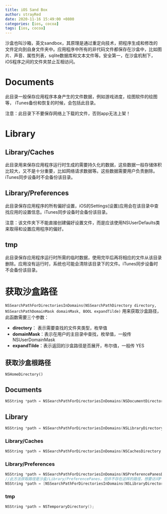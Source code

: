 ```yaml
---
title: iOS Sand Box
author: strayRed
date: 2020-11-16 15:49:00 +0800
categories: [ios, cocoa]
tags: [ios, cocoa]
---
```


沙盒也叫沙箱，英文sandbox，其原理是通过重定向技术，把程序生成和修改的文件定向到自身文件夹中。应用程序中所有的非代码文件都保存在沙盒中，比如图片、声音、属性列表，sqlite数据库和文本文件等。安全第一，在沙盒机制下，iOS程序之间的文件夹禁止互相访问。

# Documents

此目录一般保存应用程序本身产生的文件数据，例如游戏进度，绘图软件的绘图等， iTunes备份和恢复的时候，会包括此目录。

注意：此目录下不要保存网络上下载的文件，否则app无法上架！

# Library

## Library/Caches

此目录用来保存应用程序运行时生成的需要持久化的数据，这些数据一般存储体积比较大，又不是十分重要，比如网络请求数据等。这些数据需要用户负责删除。iTunes同步设备时不会备份该目录。

## Library/Preferences

此目录保存应用程序的所有偏好设置，iOS的Settings(设置)应用会在该目录中查找应用的设置信息。iTunes同步设备时会备份该目录。

注意：该文件夹下不能直接创建偏好设置文件，而是应该使用NSUserDefaults类来取得和设置应用程序的偏好。

## tmp

此目录保存应用程序运行时所需的临时数据，使用完毕后再将相应的文件从该目录删除。应用没有运行时，系统也可能会清除该目录下的文件。iTunes同步设备时不会备份该目录。

# 获取沙盒路径

`NSSearchPathForDirectoriesInDomains(NSSearchPathDirectory directory, NSSearchPathDomainMask domainMask, BOOL expandTilde)`  用来获取沙盒路径，此函数需要三个参数：

- **directory**： 表示需要查找的文件夹类型，枚举值
- **domainMask**：表示在用户的主目录中查找，枚举值，一般传 NSUserDomainMask
- **expandTilde**：表示返回的沙盒路径是否展开，布尔值，一般传 YES

## 获取沙盒根路径

`NSHomeDirectory()`

## Documents

```Objective-C
NSString *path = NSSearchPathForDirectoriesInDomains(NSDocumentDirectory, NSUserDomainMask, YES).lastObject;
```

## Library

```Objective-C
NSString *path = NSSearchPathForDirectoriesInDomains(NSLibraryDirectory, NSUserDomainMask, YES).lastObject;
```

### Library/Caches

```Objective-C
NSString *path = NSSearchPathForDirectoriesInDomains(NSCachesDirectory, NSUserDomainMask, YES).lastObject;
```

### Library/Preferences

```Objective-C
NSString *path = NSSearchPathForDirectoriesInDomains(NSPreferencePanesDirectory, NSUserDomainMask, YES).lastObject;
//此方法获取路径是沙盒/Library/PreferencePanes，但并不存在这样的路径，想要访问Preferences文件夹，需要拼接路径
NSString *path = [NSSearchPathForDirectoriesInDomains(NSLibraryDirectory, NSUserDomainMask, YES).lastObject stringByAppendingPathComponent:@"Preferences"];
```

### tmp

```Objective-C
NSString *path = NSTemporaryDirectory();
```


